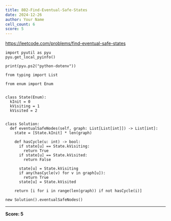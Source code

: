 ```yaml
---
title: 802-Find-Eventual-Safe-States
date: 2024-12-26
author: Your Name
cell_count: 6
score: 5
---
```


https://leetcode.com/problems/find-eventual-safe-states


```
import pyutil as pyu
pyu.get_local_pyinfo()
```


```
print(pyu.ps2("python-dotenv"))
```


```
from typing import List
```


```
from enum import Enum


class State(Enum):
  kInit = 0
  kVisiting = 1
  kVisited = 2


class Solution:
  def eventualSafeNodes(self, graph: List[List[int]]) -> List[int]:
    state = [State.kInit] * len(graph)

    def hasCycle(u: int) -> bool:
      if state[u] == State.kVisiting:
        return True
      if state[u] == State.kVisited:
        return False

      state[u] = State.kVisiting
      if any(hasCycle(v) for v in graph[u]):
        return True
      state[u] = State.kVisited

    return [i for i in range(len(graph)) if not hasCycle(i)]
```


```
new Solution().eventualSafeNodes()
```


---
**Score: 5**